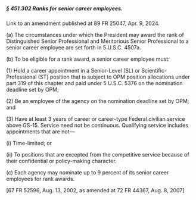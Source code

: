 ##### § 451.302 Ranks for senior career employees. #####

Link to an amendment published at 89 FR 25047, Apr. 9, 2024.

(a) The circumstances under which the President may award the rank of Distinguished Senior Professional and Meritorious Senior Professional to a senior career employee are set forth in 5 U.S.C. 4507a.

(b) To be eligible for a rank award, a senior career employee must:

(1) Hold a career appointment in a Senior-Level (SL) or Scientific-Professional (ST) position that is subject to OPM position allocations under part 319 of this chapter and paid under 5 U.S.C. 5376 on the nomination deadline set by OPM;

(2) Be an employee of the agency on the nomination deadline set by OPM; and

(3) Have at least 3 years of career or career-type Federal civilian service above GS-15. Service need not be continuous. Qualifying service includes appointments that are not—

(i) Time-limited; or

(ii) To positions that are excepted from the competitive service because of their confidential or policy-making character.

(c) Each agency may nominate up to 9 percent of its senior career employees for rank awards.

[67 FR 52596, Aug. 13, 2002, as amended at 72 FR 44367, Aug. 8, 2007]